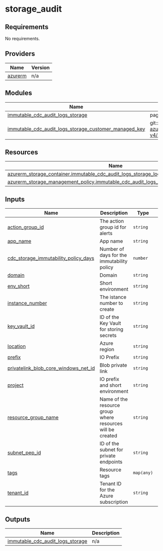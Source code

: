 # storage_audit

<!-- BEGIN_TF_DOCS -->
## Requirements

No requirements.

## Providers

| Name | Version |
|------|---------|
| <a name="provider_azurerm"></a> [azurerm](#provider\_azurerm) | n/a |

## Modules

| Name | Source | Version |
|------|--------|---------|
| <a name="module_immutable_cdc_audit_logs_storage"></a> [immutable\_cdc\_audit\_logs\_storage](#module\_immutable\_cdc\_audit\_logs\_storage) | pagopa-dx/azure-storage-account/azurerm | ~> 1.0 |
| <a name="module_immutable_cdc_audit_logs_storage_customer_managed_key"></a> [immutable\_cdc\_audit\_logs\_storage\_customer\_managed\_key](#module\_immutable\_cdc\_audit\_logs\_storage\_customer\_managed\_key) | git::https://github.com/pagopa/terraform-azurerm-v4//storage_account_customer_managed_key | v7.26.3 |

## Resources

| Name | Type |
|------|------|
| [azurerm_storage_container.immutable_cdc_audit_logs_storage_logs](https://registry.terraform.io/providers/hashicorp/azurerm/latest/docs/resources/storage_container) | resource |
| [azurerm_storage_management_policy.immutable_cdc_audit_logs_storage_management_policy](https://registry.terraform.io/providers/hashicorp/azurerm/latest/docs/resources/storage_management_policy) | resource |

## Inputs

| Name | Description | Type | Default | Required |
|------|-------------|------|---------|:--------:|
| <a name="input_action_group_id"></a> [action\_group\_id](#input\_action\_group\_id) | The action group id for alerts | `string` | n/a | yes |
| <a name="input_app_name"></a> [app\_name](#input\_app\_name) | App name | `string` | n/a | yes |
| <a name="input_cdc_storage_immutability_policy_days"></a> [cdc\_storage\_immutability\_policy\_days](#input\_cdc\_storage\_immutability\_policy\_days) | Number of days for the immutability policy | `number` | `730` | no |
| <a name="input_domain"></a> [domain](#input\_domain) | Domain | `string` | n/a | yes |
| <a name="input_env_short"></a> [env\_short](#input\_env\_short) | Short environment | `string` | n/a | yes |
| <a name="input_instance_number"></a> [instance\_number](#input\_instance\_number) | The istance number to create | `string` | n/a | yes |
| <a name="input_key_vault_id"></a> [key\_vault\_id](#input\_key\_vault\_id) | ID of the Key Vault for storing secrets | `string` | n/a | yes |
| <a name="input_location"></a> [location](#input\_location) | Azure region | `string` | n/a | yes |
| <a name="input_prefix"></a> [prefix](#input\_prefix) | IO Prefix | `string` | n/a | yes |
| <a name="input_privatelink_blob_core_windows_net_id"></a> [privatelink\_blob\_core\_windows\_net\_id](#input\_privatelink\_blob\_core\_windows\_net\_id) | Blob private link | `string` | n/a | yes |
| <a name="input_project"></a> [project](#input\_project) | IO prefix and short environment | `string` | n/a | yes |
| <a name="input_resource_group_name"></a> [resource\_group\_name](#input\_resource\_group\_name) | Name of the resource group where resources will be created | `string` | n/a | yes |
| <a name="input_subnet_pep_id"></a> [subnet\_pep\_id](#input\_subnet\_pep\_id) | ID of the subnet for private endpoints | `string` | n/a | yes |
| <a name="input_tags"></a> [tags](#input\_tags) | Resource tags | `map(any)` | n/a | yes |
| <a name="input_tenant_id"></a> [tenant\_id](#input\_tenant\_id) | Tenant ID for the Azure subscription | `string` | n/a | yes |

## Outputs

| Name | Description |
|------|-------------|
| <a name="output_immutable_cdc_audit_logs_storage"></a> [immutable\_cdc\_audit\_logs\_storage](#output\_immutable\_cdc\_audit\_logs\_storage) | n/a |
<!-- END_TF_DOCS -->
